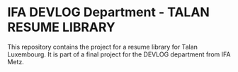 IFA DEVLOG Department - TALAN RESUME LIBRARY
============================================

This repository contains the project for a resume library for Talan Luxembourg.
It is part of a final project for the DEVLOG department from IFA Metz.
